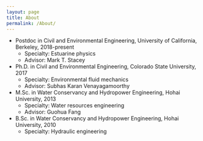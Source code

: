 ```yaml
---
layout: page
title: About
permalink: /About/
---
```


<!---
- Postdoc in Ocean Sciences, University of California, Los Angeles &amp; Santa Cruz, 2020-*
  - Specialty: Coastal oceanography and biogeochemical dynamics
  - Advisor: James C. McWilliams &amp; Christopher A. Edwards--> 
- Postdoc in Civil and Environmental Engineering, University of California, Berkeley, 2018-present
  - Specialty: Estuarine physics
  - Advisor: Mark T. Stacey 
- Ph.D. in Civil and Environmental Engineering, Colorado State University, 2017
  - Specialty: Environmental fluid mechanics
  - Advisor: Subhas Karan Venayagamoorthy 
- M.Sc. in Water Conservancy and Hydropower Engineering, Hohai University, 2013
  - Specialty: Water resources engineering
  - Advisor: Guohua Fang
- B.Sc. in Water Conservancy and Hydropower Engineering, Hohai University, 2010
  - Specialty: Hydraulic engineering
